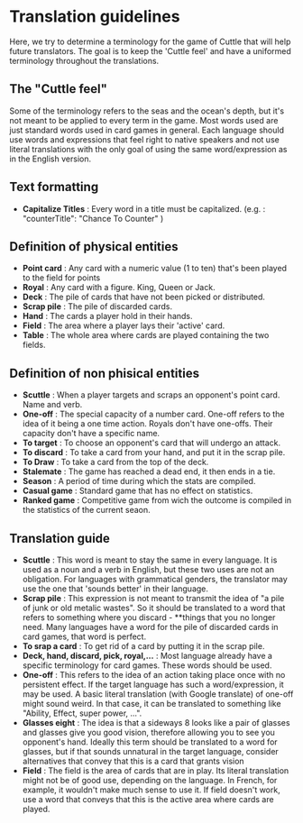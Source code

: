# Translation guidelines

Here, we try to determine a terminology for the game of Cuttle that will help future translators.  The goal is to keep the 'Cuttle feel' and have a uniformed terminology throughout the translations.


## The "Cuttle feel"
Some of the terminology refers to the seas and the ocean's depth, but it's not meant to be applied to every term in the game.  Most words used are just standard words used in card games in general. Each language should use words and expressions that feel right to native speakers and not use literal translations with the only goal of using the same word/expression as in the English version.


## Text formatting

- **Capitalize Titles** :  Every word in a title must be capitalized.  (e.g. : "counterTitle": "Chance To Counter" )


## Definition of physical entities

- **Point card** :  Any card with a numeric value (1 to ten) that's been played to the field for points 
- **Royal** :  Any card with a figure.  King, Queen or Jack.
- **Deck** :  The pile of cards that have not been picked or distributed.
- **Scrap pile** :  The pile of discarded cards.
- **Hand** :  The cards a player hold in their hands.
- **Field** :  The area where a player lays their 'active' card.
- **Table** :  The whole area where cards are played containing the two fields.


## Definition of non phisical entities

- **Scuttle** :  When a player targets and scraps an opponent's point card.  Name and verb.
- **One-off** :  The special capacity of a number card.  One-off refers to the idea of it being a one time action.  Royals don't have one-offs. Their capacity don't have a specific name.
- **To target** :  To choose an opponent's card that will undergo an attack.
- **To discard** :  To take a card from your hand, and put it in the scrap pile.
- **To Draw** :  To take a card from the top of the deck.
- **Stalemate** :  The game has reached a dead end, it then ends in a tie.
- **Season** :  A period of time during which the stats are compiled.
- **Casual game** :  Standard game that has no effect on statistics.
- **Ranked game** :  Competitive game from wich the outcome is compiled in the statistics of the current seaon.


## Translation guide

- **Scuttle** :  This word is meant to stay the same in every language.  It is used as a noun and a verb in English, but these two uses are not an obligation.  For languages with grammatical genders, the translator may use the one that 'sounds better' in their language.
- **Scrap pile** :  This expression is not meant to transmit the idea of "a pile of junk or old metalic wastes".  So it should be translated to a word that refers to something where you discard - **things that you no longer need.  Many languages have a word for the pile of discarded cards in card games, that word is perfect.
- **To srap a card** :  To get rid of a card by putting it in the scrap pile.  
- **Deck, hand, discard, pick, royal,...** :  Most language already have a specific terminology for card games.  These words should be used.
- **One-off** :  This refers to the idea of an action taking place once with no persistent effect.  If the target language has such a word/expression, it may be used. 
  A basic literal translation (with Google translate) of one-off might sound weird.  In that case, it can be translated to something like "Ability, Effect, super power, ...". 
- **Glasses eight** :  The idea is that a sideways 8 looks like a pair of glasses and glasses give you good vision, therefore allowing you to see you opponent's hand. Ideally this term should be translated to a word for glasses, but if that sounds unnatural in the target language, consider alternatives that convey that this is a card that grants vision
- **Field** :  The field is the area of cards that are in play. Its literal translation might not be of good use, depending on the language.  In French, for example, it wouldn't make much sense to use it. If field doesn't work, use a word that conveys that this is the active area where cards are played.
